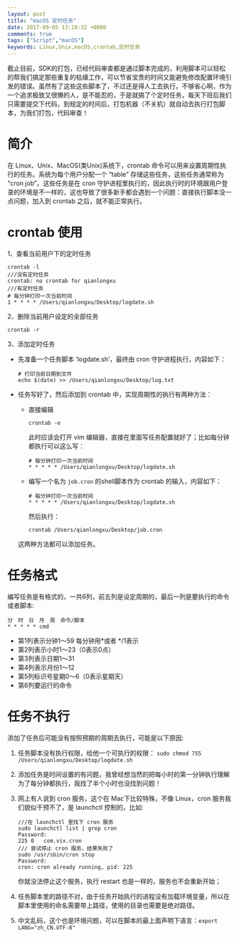 ```yaml
---
layout: post
title: "macOS 定时任务"
date: 2017-09-05 13:10:32 +0800
comments: true
tags: ["Script","macOS"]
keywords: Linux,Unix,macOS,crontab,定时任务
---
```


截止目前，SDK的打包，已经代码审查都是通过脚本完成的，利用脚本可以轻松的帮我们搞定那些重复的枯燥工作，可以节省宝贵的时间又能避免修改配置环境引发的错误。虽然有了这些这些脚本了，不过还是得人工去执行，不够省心啊，作为一个追求极致又很懒的人，是不能忍的，于是就搞了个定时任务，每天下班后我们只需要提交下代码，到规定的时间后，打包机器（不关机）就自动去执行打包脚本，为我们打包，代码审查！

# 简介

在 Linux、Unix、MacOS(类Unix)系统下，crontab 命令可以用来设置周期性执行的任务。系统为每个用户分配一个 “table” 存储这些任务，这些任务通常称为 “cron job”。这些任务是在 cron 守护进程里执行的，因此执行时的环境跟用户登录的环境是不一样的，这也导致了很多新手都会遇到一个问题：直接执行脚本没一点问题，加入到 crontab 之后，就不能正常执行。

# crontab 使用

1、查看当前用户下的定时任务

```
crontab -l
///没有定时任务
crontab: no crontab for qianlongxu
///有定时任务
# 每分钟打印一次当前时间
1 * * * * /Users/qianlongxu/Desktop/logdate.sh
```

2、删除当前用户设定的全部任务

```
crontab -r
```

3、添加定时任务

- 先准备一个任务脚本 ‘logdate.sh’，最终由 cron 守护进程执行，内容如下：

	```
	# 打印当前日期到文件
	echo $(date) >> /Users/qianlongxu/Desktop/log.txt
	```

- 任务写好了，然后添加到 crontab 中，实现周期性的执行有两种方法：
	
   - 直接编辑

		```
		crontab -e
		```

		此时应该会打开 vim 编辑器，直接在里面写任务配置就好了；比如每分钟都执行可以这么写：
		
		```
		# 每分钟打印一次当前时间
		* * * * * /Users/qianlongxu/Desktop/logdate.sh
		```
	- 编写一个名为 `job.cron` 的shell脚本作为 crontab 的输入，内容如下：
	
		```
		# 每分钟打印一次当前时间
		* * * * * /Users/qianlongxu/Desktop/logdate.sh
		```
 		然后执行：
 		
		```
		crontab /Users/qianlongxu/Desktop/job.cron
		```


  这两种方法都可以添加任务。

# 任务格式

编写任务是有格式的，一共6列，前五列是设定周期的，最后一列是要执行的命令或者脚本:

```
分　时　日　月　周　命令/脚本
* * * * * cmd
```

- 第1列表示分钟1～59 每分钟用*或者 */1表示 
- 第2列表示小时1～23（0表示0点） 
- 第3列表示日期1～31 
- 第4列表示月份1～12 
- 第5列标识号星期0～6（0表示星期天） 
- 第6列要运行的命令 

# 任务不执行

添加了任务后可能没有按照预期的周期去执行，可能是以下原因:

1. 任务脚本没有执行权限，给他一个可执行的权限： `sudo chmod 755 /Users/qianlongxu/Desktop/logdate.sh`
2. 添加任务是时间设置的有问题，我曾经想当然的把每小时的第一分钟执行理解为了每分钟都执行，我找了半个小时也没找到问题！
3. 网上有人说到 cron 服务，这个在 Mac下比较特殊，不像 Linux，cron 服务我们貌似干预不了，是 launchctl 控制的，比如:
	
	```
	///在 launchctl 里找下 cron 服务
	sudo launchctl list | grep cron
	Password:
	225	0	com.vix.cron
   /// 尝试停止 cron 服务，结果失败了
	sudo /usr/sbin/cron stop
	Password:
	cron: cron already running, pid: 225
	```
	
	你就没法停止这个服务，执行 restart 也是一样的，服务也不会重新开始；

4. 任务脚本里的路径不对，由于任务开始执行的进程没有加载环境变量，所以在脚本里使用的命名需要带上路径，使用的目录也需要是绝对路径。
5. 中文乱码，这个也是环境问题，可以在脚本的最上面声明下语言：`export LANG="zh_CN.UTF-8"`